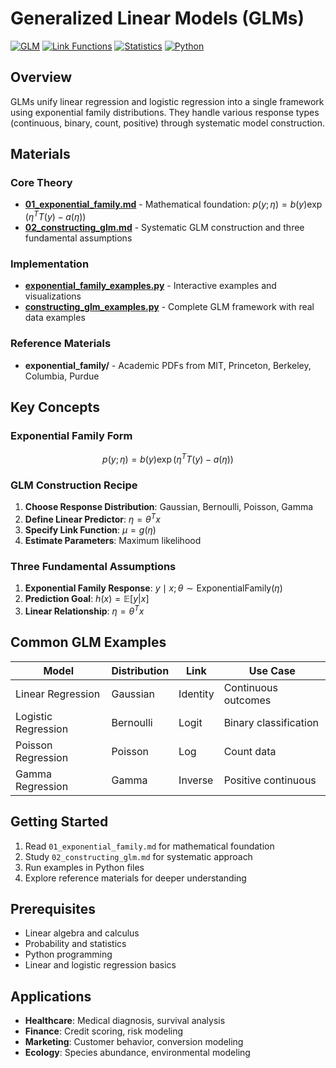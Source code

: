 # Generalized Linear Models (GLMs)

[![GLM](https://img.shields.io/badge/GLM-Generalized%20Linear%20Models-blue.svg)](https://en.wikipedia.org/wiki/Generalized_linear_model)
[![Link Functions](https://img.shields.io/badge/Link%20Functions-Transformation-green.svg)](https://en.wikipedia.org/wiki/Generalized_linear_model#Link_function)
[![Statistics](https://img.shields.io/badge/Statistics-Exponential%20Family-purple.svg)](https://en.wikipedia.org/wiki/Exponential_family)
[![Python](https://img.shields.io/badge/Python-Implementation-yellow.svg)](https://python.org)

## Overview

GLMs unify linear regression and logistic regression into a single framework using exponential family distributions. They handle various response types (continuous, binary, count, positive) through systematic model construction.

## Materials

### Core Theory
- **[01_exponential_family.md](01_exponential_family.md)** - Mathematical foundation: $p(y; \eta) = b(y) \exp(\eta^T T(y) - a(\eta))$
- **[02_constructing_glm.md](02_constructing_glm.md)** - Systematic GLM construction and three fundamental assumptions

### Implementation
- **[exponential_family_examples.py](exponential_family_examples.py)** - Interactive examples and visualizations
- **[constructing_glm_examples.py](constructing_glm_examples.py)** - Complete GLM framework with real data examples

### Reference Materials
- **exponential_family/** - Academic PDFs from MIT, Princeton, Berkeley, Columbia, Purdue

## Key Concepts

### Exponential Family Form
```math
p(y; \eta) = b(y) \exp(\eta^T T(y) - a(\eta))
```

### GLM Construction Recipe
1. **Choose Response Distribution**: Gaussian, Bernoulli, Poisson, Gamma
2. **Define Linear Predictor**: $\eta = \theta^T x$
3. **Specify Link Function**: $\mu = g(\eta)$
4. **Estimate Parameters**: Maximum likelihood

### Three Fundamental Assumptions
1. **Exponential Family Response**: $y \mid x; \theta \sim \text{ExponentialFamily}(\eta)$
2. **Prediction Goal**: $h(x) = \mathbb{E}[y|x]$
3. **Linear Relationship**: $\eta = \theta^T x$

## Common GLM Examples

| Model | Distribution | Link | Use Case |
|-------|-------------|------|----------|
| Linear Regression | Gaussian | Identity | Continuous outcomes |
| Logistic Regression | Bernoulli | Logit | Binary classification |
| Poisson Regression | Poisson | Log | Count data |
| Gamma Regression | Gamma | Inverse | Positive continuous |

## Getting Started

1. Read `01_exponential_family.md` for mathematical foundation
2. Study `02_constructing_glm.md` for systematic approach
3. Run examples in Python files
4. Explore reference materials for deeper understanding

## Prerequisites

- Linear algebra and calculus
- Probability and statistics
- Python programming
- Linear and logistic regression basics

## Applications

- **Healthcare**: Medical diagnosis, survival analysis
- **Finance**: Credit scoring, risk modeling
- **Marketing**: Customer behavior, conversion modeling
- **Ecology**: Species abundance, environmental modeling 